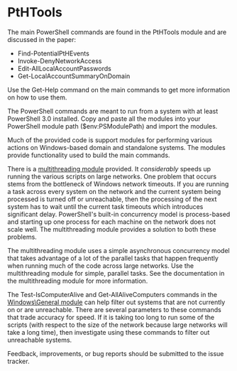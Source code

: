 # PtHTools
 
 The main PowerShell commands are found in the PtHTools module and are discussed in the paper:
* Find-PotentialPtHEvents
* Invoke-DenyNetworkAccess
* Edit-AllLocalAccountPasswords
* Get-LocalAccountSummaryOnDomain

 Use the Get-Help command on the main commands to get more information on how to use them.
 
 The PowerShell commands are meant to run from a system with at least PowerShell 3.0 installed. Copy and paste all the modules into your PowerShell module path ($env:PSModulePath) and import the modules. 
  
 Much of the provided code is support modules for performing various actions on Windows-based domain and standalone systems. The modules provide functionality used to build the main commands.  

There is a [multithreading module](./../multithreading/) provided. It *considerably* speeds up running the various scripts on large networks. One problem that occurs stems from the bottleneck of Windows network timeouts. If you are running a task across every system on the network and the current system being processed is turned off or unreachable, then the processing of the next system has to wait until the current task timeouts which introduces significant delay. PowerShell's built-in concurrency model is process-based and starting up one process for each machine on the network does not scale well. The multithreading module provides a solution to both these problems.

The multithreading module uses a simple asynchronous concurrency model that takes advantage of a lot of the parallel tasks that happen frequently when running much of the code across large networks. Use the multithreading module for simple, parallel tasks. See the documentation in the multithreading module for more information.

The Test-IsComputerAlive and Get-AllAliveComputers commands in the [Windows\General module](./../Windows/General/General.psm1) can help filter out systems that are not currently on or are unreachable. There are several parameters to these commands that trade accuracy for speed. If it is taking too long to run some of the scripts (with respect to the size of the network because large networks will take a long time), then investigate using these commands to filter out unreachable systems.

Feedback, improvements, or bug reports should be submitted to the issue tracker.